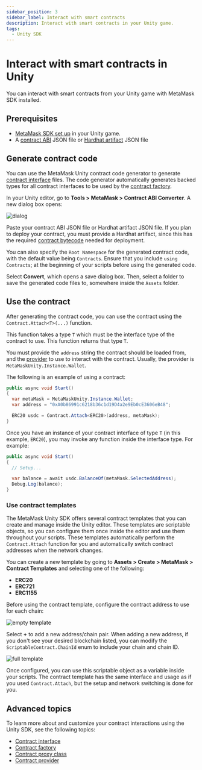 ```yaml
---
sidebar_position: 3
sidebar_label: Interact with smart contracts
description: Interact with smart contracts in your Unity game.
tags:
  - Unity SDK
---
```


# Interact with smart contracts in Unity

You can interact with smart contracts from your Unity game with MetaMask SDK installed.

## Prerequisites

- [MetaMask SDK set up](../../connect/metamask-sdk/gaming/unity.md) in your Unity game.
- A [contract ABI](../../../../../concepts/smart-contracts.md#contract-abi) JSON file or
  [Hardhat artifact](https://hardhat.org/hardhat-runner/docs/advanced/artifacts#compilation-artifacts)
  JSON file

## Generate contract code

You can use the MetaMask Unity contract code generator to generate
[contract interface](contract-interface.md) files.
The code generator automatically generates backed types for all contract interfaces to be used by
the [contract factory](contract-factory.md#backed-type-contract-factory).

In your Unity editor, go to **Tools > MetaMask > Contract ABI Converter**.
A new dialog box opens:

<p align="center">

![dialog](../../../../assets/contract-abi-converter-dialog.png)

</p>

Paste your contract ABI JSON file or Hardhat artifact JSON file.
If you plan to deploy your contract, you must provide a Hardhat artifact, since this
has the required [contract bytecode](../../../../../concepts/smart-contracts.md#contract-bytecode) needed for deployment.

You can also specify the `Root Namespace` for the generated contract code, with the default value being `Contracts`. Ensure that you include `using Contracts`; at the beginning of your scripts before using the generated code.

Select **Convert**, which opens a save dialog box. Then, select a folder to save the generated code files to, somewhere inside the `Assets` folder.

## Use the contract

After generating the contract code, you can use the contract using the
`Contract.Attach<T>(...)` function.

This function takes a type `T` which must be the interface type of the contract to use.
This function returns that type `T`.

You must provide the `address` string the contract should be loaded from, and the
[provider](contract-provider.md) to use to interact with the contract.
Usually, the provider is `MetaMaskUnity.Instance.Wallet`.

The following is an example of using a contract:

```csharp
public async void Start()
{
  var metaMask = MetaMaskUnity.Instance.Wallet;
  var address = "0xA0b86991c6218b36c1d19D4a2e9Eb0cE3606eB48";

  ERC20 usdc = Contract.Attach<ERC20>(address, metaMask);
}
```

Once you have an instance of your contract interface of type `T` (in this example, `ERC20`), you may
invoke any function inside the interface type.
For example:

```csharp
public async void Start()
{
  // Setup...

  var balance = await usdc.BalanceOf(metaMask.SelectedAddress);
  Debug.Log(balance);
}
```

### Use contract templates

The MetaMask Unity SDK offers several contract templates that you can create and manage inside the
Unity editor.
These templates are scriptable objects, so you can configure them once inside the editor and use
them throughout your scripts.
These templates automatically perform the `Contract.Attach` function for you and automatically
switch contract addresses when the network changes.

You can create a new template by going to **Assets > Create > MetaMask > Contract Templates** and
selecting one of the following:

- **ERC20**
- **ERC721**
- **ERC1155**

Before using the contract template, configure the contract address to use for each chain:

<p align="center">

![empty template](../../../../assets/unity-empty-template.png)

</p>

Select **+** to add a new address/chain pair.
When adding a new address, if you don't see your desired blockchain listed, you can modify the
`ScriptableContract.ChainId` enum to include your chain and chain ID.

<p align="center">

![full template](../../../../assets/unity-example-template.png)

</p>

Once configured, you can use this scriptable object as a variable inside your scripts.
The contract template has the same interface and usage as if you used `Contract.Attach`, but the
setup and network switching is done for you.

## Advanced topics

To learn more about and customize your contract interactions using the Unity SDK, see the following topics:

- [Contract interface](contract-interface.md)
- [Contract factory](contract-factory.md)
- [Contract proxy class](contract-proxy-class.md)
- [Contract provider](contract-provider.md)
